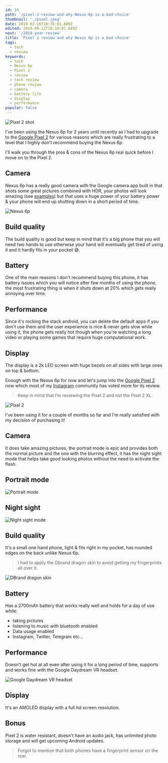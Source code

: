 ```yaml
---
id: 14
path: '/pixel-2-review-and-why-Nexus-6p-is-a-bad-choice'
thumbnail: './pixel.jpeg'
date: 2019-02-16T10:35:01.889Z
edited: 2019-09-11T10:10:01.889Z
next: '/2018-year-review'
title: 'Pixel 2 review and why Nexus 6p is a bad choice'
tags:
  - tech
  - review
keywords:
  - tech
  - Nexus 6p
  - Pixel 2
  - review
  - tech review
  - phone review
  - camera
  - battery life
  - display
  - performance
popular: false
---
```


![Pixel 2 shot](pixel.jpeg)

I've been using the Nexus 6p for 2 years until recently as I had to upgrade to the [Google Pixel 2](https://amzn.to/2NX1JXq) for various reasons which are really frustrating to a level that I highly don't recommend buying the Nexus 6p.

I'll walk you through the pros & cons of the Nexus 6p real quick before I move on to the Pixel 2.

## Camera

Nexus 6p has a really good camera with the Google camera app built in that shots some great pictures combined with HDR, your photos will look amazing (see [examples](https://unsplash.com/@smakosh)) but that uses a huge power of your battery power & your phone will end up shutting down in a short period of time.

![Nexus 6p](nexus6p.jpg)

## Build quality

The build quality is good but keep in mind that it's a big phone that you will need two hands to use otherwise your hand will eventually get tired of using it and it hardly fits in your pocket 😅.

## Battery

One of the main reasons I don't recommend buying this phone, it has battery issues which you will notice after few months of using the phone, the most frustrating thing is when it shuts down at 20% which gets really annoying over time.

## Performance

Since it's rocking the stack android, you can delete the default apps if you don't use them and the user experience is nice & never gets slow while using it, the phone gets really hot though when you're watching a long video or playing some games that require huge computational work.

## Display

The display is a 2k LED screen with huge bezels on all sides with large ones on top & bottom.

Enough with the Nexus 6p for now and let's jump into the [Google Pixel 2](https://amzn.to/2NX1JXq) now which most of my [Instagram](https://www.instagram.com/smakosh19/) community has voted more for its review.

> Keep in mind that I’m reviewing the Pixel 2 and not the Pixel 2 XL.

![Pixel 2](pixel2box.jpg)

I've been using it for a couple of months so far and I'm really satisfied with my decision of purchasing it!

## Camera

It does take amazing pictures, the portrait mode is epic and provides both the normal picture and the one with the blurring effect, it has the night sight mode that helps take good looking photos without the need to activate the flash.

## Portrait mode

![Portrait mode](portrait.jpg)

## Night sight

![Night sight mode](sight.jpg)

## Build quality

It's a small one hand phone, light & fits right in my pocket, has rounded edges on the back unlike Nexus 6p.

> I had to apply the Dbrand dragon skin to avoid getting my fingerprints all over it.

![DBrand dragon skin](dragon.jpeg)

## Battery

Has a 2700mAh battery that works really well and holds for a day of use while:

- taking pictures
- listening to music with bluetooth enabled
- Data usage enabled
- Instagram, Twitter, Telegram etc...

## Performance

Doesn't get hot at all even after using it for a long period of time, supports and works fine with the Google Daydream VR headset.

![Google Daydream VR headset](vr.jpg)

## Display

It's an AMOLED display with a full hd screen resolution.

## Bonus

Pixel 2 is water resistant, doesn't have an audio jack, has unlimited photo storage and will get upcoming Android updates.

> Forgot to mention that both phones have a fingerprint sensor on the rear.

